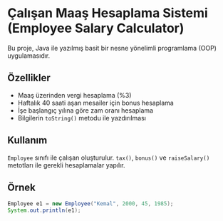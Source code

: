 # Çalışan Maaş Hesaplama Sistemi (Employee Salary Calculator)

Bu proje, Java ile yazılmış basit bir nesne yönelimli programlama (OOP) uygulamasıdır. 

## Özellikler
- Maaş üzerinden vergi hesaplama (%3)
- Haftalık 40 saati aşan mesailer için bonus hesaplama
- İşe başlangıç yılına göre zam oranı hesaplama
- Bilgilerin `toString()` metodu ile yazdırılması

## Kullanım
`Employee` sınıfı ile çalışan oluşturulur. `tax()`, `bonus()` ve `raiseSalary()` metotları ile gerekli hesaplamalar yapılır.

## Örnek
```java
Employee e1 = new Employee("Kemal", 2000, 45, 1985);
System.out.println(e1);
